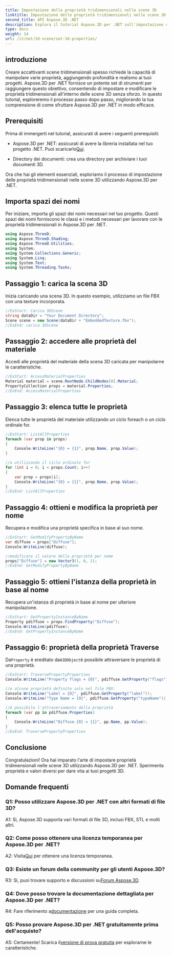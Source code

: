 ```yaml
---
title: Impostazione delle proprietà tridimensionali nelle scene 3D
linktitle: Impostazione delle proprietà tridimensionali nelle scene 3D
second_title: API Aspose.3D .NET
description: Esplora il tutorial Aspose.3D per .NET sull'impostazione delle proprietà 3D. Impara passo dopo passo con esempi di codice. Migliora le tue abilità di manipolazione delle scene 3D.
type: docs
weight: 14
url: /it/net/3d-scene/set-3d-properties/
---
```

## introduzione

Creare accattivanti scene tridimensionali spesso richiede la capacità di manipolare varie proprietà, aggiungendo profondità e realismo ai tuoi progetti. Aspose.3D per .NET fornisce un potente set di strumenti per raggiungere questo obiettivo, consentendo di impostare e modificare le proprietà tridimensionali all'interno delle scene 3D senza sforzo. In questo tutorial, esploreremo il processo passo dopo passo, migliorando la tua comprensione di come sfruttare Aspose.3D per .NET in modo efficace.

## Prerequisiti

Prima di immergerti nel tutorial, assicurati di avere i seguenti prerequisiti:

-  Aspose.3D per .NET: assicurati di avere la libreria installata nel tuo progetto .NET. Puoi scaricarlo[Qui](https://releases.aspose.com/3d/net/).

- Directory dei documenti: crea una directory per archiviare i tuoi documenti 3D.

Ora che hai gli elementi essenziali, esploriamo il processo di impostazione delle proprietà tridimensionali nelle scene 3D utilizzando Aspose.3D per .NET.

## Importa spazi dei nomi

Per iniziare, importa gli spazi dei nomi necessari nel tuo progetto. Questi spazi dei nomi forniscono le classi e i metodi necessari per lavorare con le proprietà tridimensionali in Aspose.3D per .NET.

```csharp
using Aspose.ThreeD;
using Aspose.ThreeD.Shading;
using Aspose.ThreeD.Utilities;
using System;
using System.Collections.Generic;
using System.Linq;
using System.Text;
using System.Threading.Tasks;
```

## Passaggio 1: carica la scena 3D

Inizia caricando una scena 3D. In questo esempio, utilizziamo un file FBX con una texture incorporata.

```csharp
//ExStart: Carica 3DScene
string dataDir = "Your Document Directory";
Scene scene = new Scene(dataDir + "EmbeddedTexture.fbx");
//ExEnd: carica 3DScene
```

## Passaggio 2: accedere alle proprietà del materiale

Accedi alle proprietà del materiale della scena 3D caricata per manipolarne le caratteristiche.

```csharp
//ExStart: AccessMaterialProperties
Material material = scene.RootNode.ChildNodes[0].Material;
PropertyCollection props = material.Properties;
//ExEnd: AccessMaterialProperties
```

## Passaggio 3: elenca tutte le proprietà

Elenca tutte le proprietà del materiale utilizzando un ciclo foreach o un ciclo ordinale for.

```csharp
//ExStart: ListAllProperties
foreach (var prop in props)
{
    Console.WriteLine("{0} = {1}", prop.Name, prop.Value);
}

//o utilizzando il ciclo ordinale for
for (int i = 0; i < props.Count; i++)
{
    var prop = props[i];
    Console.WriteLine("{0} = {1}", prop.Name, prop.Value);
}
//ExEnd: ListAllProperties
```

## Passaggio 4: ottieni e modifica la proprietà per nome

Recupera e modifica una proprietà specifica in base al suo nome.

```csharp
//ExStart: GetModifyPropertyByName
var diffuse = props["Diffuse"];
Console.WriteLine(diffuse);

//modificare il valore della proprietà per nome
props["Diffuse"] = new Vector3(1, 0, 1);
//ExEnd: GetModifyPropertyByName
```

## Passaggio 5: ottieni l'istanza della proprietà in base al nome

Recupera un'istanza di proprietà in base al nome per ulteriore manipolazione.

```csharp
//ExStart: GetPropertyInstanceByName
Property pdiffuse = props.FindProperty("Diffuse");
Console.WriteLine(pdiffuse);
//ExEnd: GetPropertyInstanceByName
```

## Passaggio 6: proprietà della proprietà Traverse

 Da`Property` è ereditato da`A3DObject`è possibile attraversare le proprietà di una proprietà.

```csharp
//ExStart: TraversePropertyProperties
Console.WriteLine("Property flags = {0}", pdiffuse.GetProperty("flags"));

//e alcune proprietà definite solo nel file FBX:
Console.WriteLine("Label = {0}", pdiffuse.GetProperty("label"));
Console.WriteLine("Type Name = {0}", pdiffuse.GetProperty("typeName"));

//è possibile l'attraversamento della proprietà
foreach (var pp in pdiffuse.Properties)
{
    Console.WriteLine("Diffuse.{0} = {1}", pp.Name, pp.Value);
}
//ExEnd: TraversePropertyProperties
```

## Conclusione

Congratulazioni! Ora hai imparato l'arte di impostare proprietà tridimensionali nelle scene 3D utilizzando Aspose.3D per .NET. Sperimenta proprietà e valori diversi per dare vita ai tuoi progetti 3D.

## Domande frequenti

### Q1: Posso utilizzare Aspose.3D per .NET con altri formati di file 3D?

A1: Sì, Aspose.3D supporta vari formati di file 3D, inclusi FBX, STL e molti altri.

### Q2: Come posso ottenere una licenza temporanea per Aspose.3D per .NET?

 A2: Visita[Qui](https://purchase.aspose.com/temporary-license/) per ottenere una licenza temporanea.

### Q3: Esiste un forum della community per gli utenti Aspose.3D?

 R3: Sì, puoi trovare supporto e discussioni su[Forum Aspose.3D](https://forum.aspose.com/c/3d/18).

### Q4: Dove posso trovare la documentazione dettagliata per Aspose.3D per .NET?

 R4: Fare riferimento a[documentazione](https://reference.aspose.com/3d/net/) per una guida completa.

### Q5: Posso provare Aspose.3D per .NET gratuitamente prima dell'acquisto?

 A5: Certamente! Scarica il[versione di prova gratuita](https://releases.aspose.com/) per esplorarne le caratteristiche.
